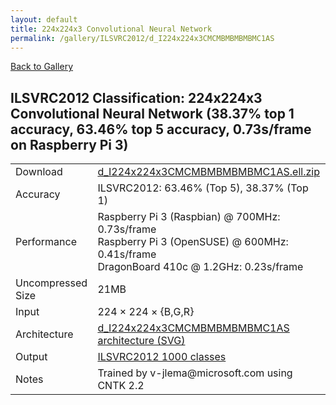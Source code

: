 ```yaml
---
layout: default
title: 224x224x3 Convolutional Neural Network
permalink: /gallery/ILSVRC2012/d_I224x224x3CMCMBMBMBMBMC1AS
---
```


[Back to Gallery](/ELL/gallery)

## ILSVRC2012 Classification: 224x224x3 Convolutional Neural Network (38.37% top 1 accuracy, 63.46% top 5 accuracy, 0.73s/frame on Raspberry Pi 3)

<table class="table table-striped table-bordered">
    <tr>
        <td> Download </td>
        <td colspan="3"> <a href="https://github.com/Microsoft/ELL-models/raw/master/models/ILSVRC2012/d_I224x224x3CMCMBMBMBMBMC1AS/d_I224x224x3CMCMBMBMBMBMC1AS.ell.zip">d_I224x224x3CMCMBMBMBMBMC1AS.ell.zip</a></td>
    </tr>
    <tr>
        <td> Accuracy </td>
        <td colspan="3"> ILSVRC2012: 63.46% (Top 5), 38.37% (Top 1) </td>
    </tr>
    <tr>
        <td> Performance </td>
        <td colspan="3"> Raspberry Pi 3 (Raspbian) @ 700MHz: 0.73s/frame<br>Raspberry Pi 3 (OpenSUSE) @ 600MHz: 0.41s/frame<br>DragonBoard 410c @ 1.2GHz: 0.23s/frame </td>
    </tr>
    <tr>
        <td> Uncompressed Size </td>
        <td colspan="3"> 21MB </td>
    </tr>
    <tr>
        <td> Input </td>
        <td colspan="3"> 224 &times; 224 &times; {B,G,R} </td>
    </tr>
    <tr>
        <td> Architecture </td>
        <td>
            <a href="https://github.com/Microsoft/ELL-models/raw/master/models/ILSVRC2012/d_I224x224x3CMCMBMBMBMBMC1AS/d_I224x224x3CMCMBMBMBMBMC1AS.cntk.svg?sanitize=true" target="_blank">d_I224x224x3CMCMBMBMBMBMC1AS architecture (SVG)</a>
        </td>
    </tr>
    <tr>
        <td> Output </td>
        <td colspan="3"> <a href="https://github.com/Microsoft/ELL-models/raw/master/models/ILSVRC2012/categories.txt">ILSVRC2012 1000 classes</a> </td>
    </tr>
    <tr>
        <td> Notes </td>
        <td colspan="3"> Trained by v-jlema@microsoft.com using CNTK 2.2 </td>
    </tr>
</table>

